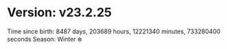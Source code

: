# Version: v23.2.25
Time since birth: 8487 days, 203689 hours, 12221340 minutes, 733280400 seconds
Season: Winter ❄️
